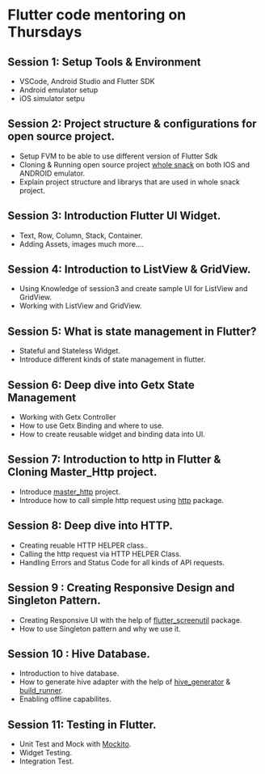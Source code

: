 # Flutter code mentoring on Thursdays

## Session 1: Setup Tools & Environment

- VSCode, Android Studio and Flutter SDK
- Android emulator setup
- iOS simulator setpu

## Session 2: Project structure & configurations for open source project.

- Setup FVM to be able to use different version of Flutter Sdk
- Cloning & Running open source project [whole snack](https://github.com/drunisa007/whole-snack) on both IOS and ANDROID emulator.
- Explain project structure and librarys that are used in whole snack project.

## Session 3: Introduction Flutter UI Widget.

- Text, Row, Column, Stack, Container.
- Adding Assets, images much more....

## Session 4: Introduction to ListView & GridView.

- Using Knowledge of session3 and create sample UI for ListView and GridView.
- Working with ListView and GridView.

## Session 5: What is state management in Flutter?

- Stateful and Stateless Widget.
- Introduce different kinds of state management in flutter.

## Session 6: Deep dive into  Getx State Management

- Working with Getx Controller
- How to use Getx Binding and where to use.
- How to create reusable widget and binding data into UI.
## Session 7: Introduction to http in Flutter & Cloning Master_Http project.

- Introduce [master_http](https://github.com/1talent/master_http) project.
- Introduce how to call simple http request using [http](https://pub.dev/packages/http) package.

## Session 8: Deep dive into HTTP.

-  Creating reuable HTTP HELPER class..
-  Calling the http request via HTTP HELPER Class.
-  Handling Errors and Status Code for all kinds of API requests.


## Session 9 : Creating Responsive Design and Singleton Pattern.

- Creating Responsive UI with the help of [flutter_screenutil](https://pub.dev/packages/flutter_screenutil) package.
- How to use Singleton pattern and why we use it.


## Session 10 : Hive Database.

- Introduction to hive database.
- How to generate hive adapter with the help of [hive_generator](https://pub.dev/packages/hive_generator) & [build_runner](https://pub.dev/packages/build_runner).
- Enabling offline capabilites.

## Session 11: Testing in Flutter.

- Unit Test and Mock with [Mockito](https://pub.dev/packages/mockito).
- Widget Testing.
- Integration Test.





